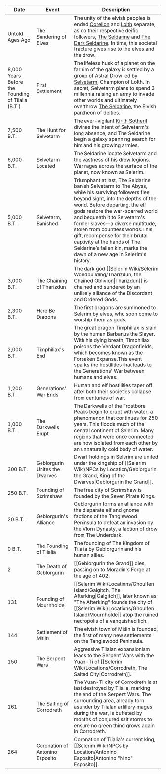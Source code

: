 | Date                                              | Event                           | Description                                                                                                                                                                                                                                                                                                                                                                                                                                                                                    |
| ------------------------------------------------- | ------------------------------- | ---------------------------------------------------------------------------------------------------------------------------------------------------------------------------------------------------------------------------------------------------------------------------------------------------------------------------------------------------------------------------------------------------------------------------------------------------------------------------------------------- |
| Untold Ages Ago                                   | The Sundering of Elves          | The unity of the elvish peoples is ended.[Corellon](https://5e.tools/deities.html#corellon%20larethian_elven_mtf) and [Lolth](https://5e.tools/deities.html#lolth_drow_mtf) separate, as do their respective deific followers, [The Seldarine](https://5e.tools/tables.html#elf%20deities%20(the%20seldarine)_mtf) and [The Dark Seldarine](https://5e.tools/tables.html#drow%20deities%20(the%20dark%20seldarine)_mtf). In time, this societal fracture gives rise to the elves and the drow. |
| 8,000 Years Before the Founding of Tiialia (B.T.) | First Settlement                | The lifeless husk of a planet on the far rim of the galaxy is settled by a group of Astral Drow led by [Selvetarm](https://5e.tools/deities.html#selvetarm_drow_mtf), Champion of Lolth. In secret, Selvetarm plans to spend 3 millennia raising an army to invade other worlds and ultimately overthrow [The Seldarine](https://5e.tools/tables.html#elf%20deities%20(the%20seldarine)_mtf), the Elvish pantheon of deities.                                                                  |
| 7,500 B.T.                                        | The Hunt for Selvetarm          | The ever-vigilant [Kirith Sotheril](https://5e.tools/deities.html#kirith%20sotheril_elven_mtf) divines the intent of Selvetarm's long absence, and The Seldarine begin a galaxy spanning search for him and his growing armies.                                                                                                                                                                                                                                                                |
| 6,000 B.T.                                        | Selvetarm Located               | The Seldarine locate Selvetarm and the vastness of his drow legions. War rages across the surface of the planet, now known as Selerim.                                                                                                                                                                                                                                                                                                                                                         |
| 5,000 B.T.                                        | Selvetarm, Banished             | Triumphant at last, The Seldarine banish Selvetarm to The Abyss, while his surviving followers flee beyond sight, into the depths of the world. Before departing, the elf gods restore the war-scarred world and bequeath it to Selvetarm's former slaves—a diverse multitude, stolen from countless worlds.This gift, recompense for their brutal captivity at the hands of The Seldarine’s fallen kin, marks the dawn of a new age in Selerim's history.                                     |
| 3,000 B.T.                                        | The Chaining of Tharizdun       | The dark god [[Selerim Wiki/Selerim Worldbuilding/Tharizdun, the Chained Oblivion\|Tharizdun]] is chained and sundered by an unlikely alliance of the Discordant and Ordered Gods.                                                                                                                                                                                                                                                                                                                                                |
| 2,300 B.T.                                        | Here Be Dragons                 | The first dragons are summoned to Selerim by elves, who soon come to worship them as gods.                                                                                                                                                                                                                                                                                                                                                                                                     |
| 2,000 B.T.                                        | Timphiliax's End                | The great dragon Timphiliax is slain by the human Barbanus the Slayer. With his dying breath, Timphiliax poisons the Verdant Dragonfields, which becomes known as the Forsaken Expanse.This event sparks the hostilities that leads to the Generations' War between humans and elves.                                                                                                                                                                                                          |
| 1,200 B.T.                                        | Generations' War Ends           | Human and elf hostilities taper off after both their societies collapse from centuries of war.                                                                                                                                                                                                                                                                                                                                                                                                 |
| 1,000 B.T.                                        | The Darkwells Erupt             | The Darkwells of the Frostbore Peaks begin to erupt with water, a phenomenon that continues for 250 years. This floods much of the central continent of Selerim. Many regions that were once connected are now isolated from each other by an unnaturally cold body of water.                                                                                                                                                                                                                  |
| 300 B.T.                                          | Geblorgurin Unites the Dwarves  | Dwarf holdings in Selerim are united under the kingship of [[Selerim Wiki/NPCs by Location/Geblorgurin the Grand, King of the Dwarves\|Geblorgurin the Grand]].                                                                                                                                                                                                                                                                                                                                                              |
| 250 B.T.                                          | Founding of Scrimshaw           | The free city of Scrimshaw is founded by the Seven Pirate Kings.                                                                                                                                                                                                                                                                                                                                                                                                                               |
| 20 B.T.                                           | Geblorgurin's Alliance          | Geblorgurin forms an alliance with the disparate elf and gnome factions of the Tanglewood Peninsula to defeat an invasion by the Vlorn Dynasty, a faction of drow from The Underdark.                                                                                                                                                                                                                                                                                                          |
| 0 B.T.                                            | The Founding of Tiialia         | The founding of The Kingdom of Tiialia by Geblorgurin and his human allies.                                                                                                                                                                                                                                                                                                                                                                                                                    |
| 2                                                 | The Death of Geblorgurin        | [[Geblorgurin the Grand]] dies, passing on to Moradin's Forge at the age of 402.                                                                                                                                                                                                                                                                                                                                                                                                               |
| 131                                               | Founding of Mournholde          | [[Selerim Wiki/Locations/Ghoulfen Island/Galgitch, The Afterking\|Galgitch]], later known as "The Afterking" founds the city of [[Selerim Wiki/Locations/Ghoulfen Island/Mournholde]] atop the ruined necropolis of a vanquished lich.                                                                                                                                                                                                                                                                                                                                       |
| 144                                               | Settlement of Mitlin            | The elvish town of Mitlin is founded, the first of many new settlements on the Tanglewood Peninsula.                                                                                                                                                                                                                                                                                                                                                                                           |
| 150                                               | The Serpent Wars                | Aggressive Tiialan expansionism leads to the Serpent Wars with the Yuan-Ti of [[Selerim Wiki/Locations/Corrodreth, The Salted City\|Corrodreth]].                                                                                                                                                                                                                                                                                                                                                                     |
| 161                                               | The Salting of Corrodreth       | The Yuan-Ti city of Corrodreth is at last destroyed by Tiialia, marking the end of the Serpent Wars. The surrounding area, already torn asunder by Tiialan artillery mages during the war, is buffeted by months of conjured salt storms to ensure no green thing grows again in Corrodreth.                                                                                                                                                                                                   |
| 264                                               | Coronation of Antonino Esposito | Coronation of Tiialia's current king, [[Selerim Wiki/NPCs by Location/Antonino Esposito\|Antonino "Nino" Esposito]].                                                                                                                                                                                                                                                                                                                                                                                                         |

